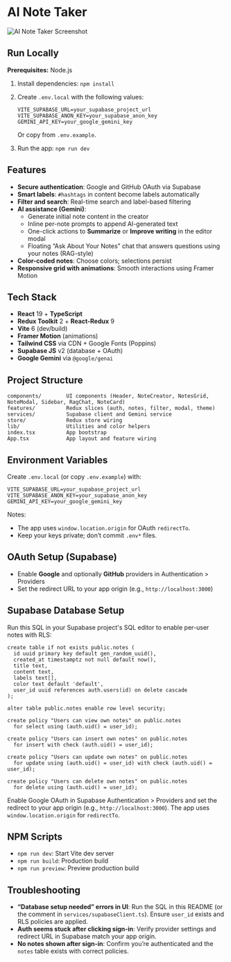 # AI Note Taker

![AI Note Taker Screenshot](dist/assets/notespro.ico)

## Run Locally

**Prerequisites:**  Node.js


1. Install dependencies:
   `npm install`
2. Create `.env.local` with the following values:

   ```
   VITE_SUPABASE_URL=your_supabase_project_url
   VITE_SUPABASE_ANON_KEY=your_supabase_anon_key
   GEMINI_API_KEY=your_google_gemini_key
   ```
   Or copy from `.env.example`.
3. Run the app:
   `npm run dev`

## Features

- **Secure authentication**: Google and GitHub OAuth via Supabase
- **Smart labels**: `#hashtags` in content become labels automatically
- **Filter and search**: Real-time search and label-based filtering
- **AI assistance (Gemini)**:
  - Generate initial note content in the creator
  - Inline per-note prompts to append AI-generated text
  - One-click actions to **Summarize** or **Improve writing** in the editor modal
  - Floating “Ask About Your Notes” chat that answers questions using your notes (RAG-style)
- **Color-coded notes**: Choose colors; selections persist
- **Responsive grid with animations**: Smooth interactions using Framer Motion

## Tech Stack

- **React** 19 + **TypeScript**
- **Redux Toolkit** 2 + **React-Redux** 9
- **Vite** 6 (dev/build)
- **Framer Motion** (animations)
- **Tailwind CSS** via CDN + Google Fonts (Poppins)
- **Supabase JS** v2 (database + OAuth)
- **Google Gemini** via `@google/genai`

## Project Structure

```
components/        UI components (Header, NoteCreator, NotesGrid, NoteModal, Sidebar, RagChat, NoteCard)
features/          Redux slices (auth, notes, filter, modal, theme)
services/          Supabase client and Gemini service
store/             Redux store wiring
lib/               Utilities and color helpers
index.tsx          App bootstrap
App.tsx            App layout and feature wiring
```

## Environment Variables

Create `.env.local` (or copy `.env.example`) with:

```
VITE_SUPABASE_URL=your_supabase_project_url
VITE_SUPABASE_ANON_KEY=your_supabase_anon_key
GEMINI_API_KEY=your_google_gemini_key
```

Notes:
- The app uses `window.location.origin` for OAuth `redirectTo`.
- Keep your keys private; don’t commit `.env*` files.

## OAuth Setup (Supabase)

- Enable **Google** and optionally **GitHub** providers in Authentication > Providers
- Set the redirect URL to your app origin (e.g., `http://localhost:3000`)

## Supabase Database Setup

Run this SQL in your Supabase project's SQL editor to enable per-user notes with RLS:

```
create table if not exists public.notes (
  id uuid primary key default gen_random_uuid(),
  created_at timestamptz not null default now(),
  title text,
  content text,
  labels text[],
  color text default 'default',
  user_id uuid references auth.users(id) on delete cascade
);

alter table public.notes enable row level security;

create policy "Users can view own notes" on public.notes
  for select using (auth.uid() = user_id);

create policy "Users can insert own notes" on public.notes
  for insert with check (auth.uid() = user_id);

create policy "Users can update own notes" on public.notes
  for update using (auth.uid() = user_id) with check (auth.uid() = user_id);

create policy "Users can delete own notes" on public.notes
  for delete using (auth.uid() = user_id);
```

Enable Google OAuth in Supabase Authentication > Providers and set the redirect to your app origin (e.g., `http://localhost:3000`). The app uses `window.location.origin` for `redirectTo`.

## NPM Scripts

- `npm run dev`: Start Vite dev server
- `npm run build`: Production build
- `npm run preview`: Preview production build

## Troubleshooting

- **“Database setup needed” errors in UI**: Run the SQL in this README (or the comment in `services/supabaseClient.ts`). Ensure `user_id` exists and RLS policies are applied.
- **Auth seems stuck after clicking sign-in**: Verify provider settings and redirect URL in Supabase match your app origin.
- **No notes shown after sign-in**: Confirm you’re authenticated and the `notes` table exists with correct policies.
